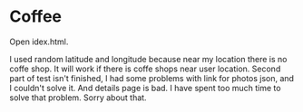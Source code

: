 # Coffee

Open idex.html.

I used random latitude and longitude because near my location there is no coffe shop. It will work if there is coffe shops near user location. 
Second part of test isn't finished, I had some problems with link for photos json, and I couldn't solve it. And details page is bad. I have spent too much time to solve that problem.
Sorry about that.

